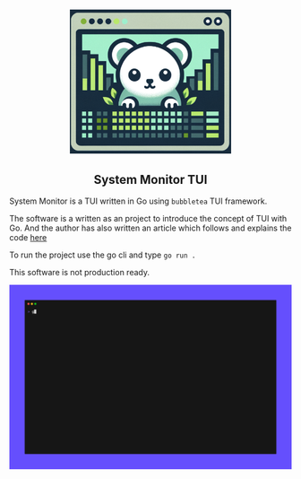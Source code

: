 <h3 align="center"><img alt="logo" src="./logo.png" style="width: 30vw;"></h3>
<h2 align="center" style="border-bottom: none;">System Monitor TUI</h2>

System Monitor is a TUI written in Go using `bubbletea` TUI framework.

The software is a written as an project to introduce the concept of TUI with Go.
And the author has also written an article which follows and explains the code [here](https://penchev.com/posts/create-tui-with-go/)

To run the project use the go cli and type `go run .`

This software is not production ready.

![Demo fo UI](./ui-demo.gif)
